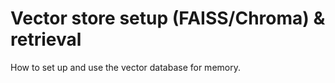 # Vector store setup (FAISS/Chroma) & retrieval

How to set up and use the vector database for memory.
